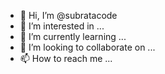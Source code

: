 - 👋 Hi, I’m @subratacode
- 👀 I’m interested in ...
- 🌱 I’m currently learning ...
- 💞️ I’m looking to collaborate on ...
- 📫 How to reach me ...

<!---
subratacode/subratacode is a ✨ special ✨ repository because its `README.md` (this file) appears on your GitHub profile.
You can click the Preview link to take a look at your changes.
--->
